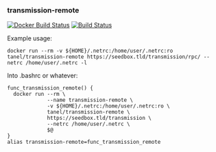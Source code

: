 ### transmission-remote

[![Docker Build Status](https://img.shields.io/docker/build/tanel/transmission-remote.svg?style=flat-square)](https://hub.docker.com/r/tanel/transmission-remote/) [![Build Status](https://travis-ci.org/tanelpuhu/docker-transmission-remote.svg?branch=master)](https://travis-ci.org/tanelpuhu/docker-transmission-remote)

Example usage:

	docker run --rm -v ${HOME}/.netrc:/home/user/.netrc:ro tanel/transmission-remote https://seedbox.tld/transmission/rpc/ --netrc /home/user/.netrc -l

Into .bashrc or whatever:

	func_transmission_remote() {
	  docker run --rm \
	             --name transmission-remote \
	             -v ${HOME}/.netrc:/home/user/.netrc:ro \
	             tanel/transmission-remote \
	             https://seedbox.tld/transmission \
	             --netrc /home/user/.netrc \
	             $@
	}
	alias transmission-remote=func_transmission_remote
